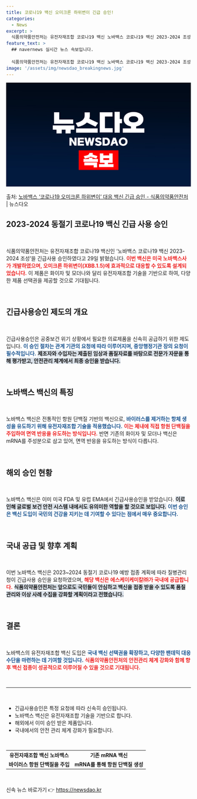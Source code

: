 ```yaml
---
title: 코로나19 백신 오미크론 하위변이 긴급 승인!
categories:
  - News
excerpt: >
  식품의약품안전처는 유전자재조합 코로나19 백신 노바백스 코로나19 백신 2023-2024 조성에 긴급사용승인…
feature_text: >
  ## navernews 실시간 뉴스 속보입니다.

  식품의약품안전처는 유전자재조합 코로나19 백신 노바백스 코로나19 백신 2023-2024 조성에 긴급사용승인…
image: '/assets/img/newsdao_breakingnews.jpg'
---
```


![뉴스다오 속보](/assets/img/newsdao_breakingnews.jpg)

<p>출처: <a href="https://newsdao.kr/2676" rel="dofollow">노바백스 ‘코로나19 오미크론 하위변이’ 대응 백신 긴급 승인 - 식품의약품안전처</a> | 뉴스다오</p>

<h2 data-ke-size="size26">2023-2024 동절기 코로나19 백신 긴급 사용 승인</h2>

<p data-ke-size="size16">&nbsp;</p>

식품의약품안전처는 유전자재조합 코로나19 백신인 ‘노바백스 코로나19 백신 2023-2024 조성’을 긴급사용 승인하였다고 29일 밝혔습니다. <b><span style="color: #ee2323;">이번 백신은 미국 노바백스사가 개발하였으며, 오미크론 하위변이(XBB.1.5)에 효과적으로 대응할 수 있도록 설계되었습니다.</span></b> 이 제품은 화이자 및 모더나와 달리 유전자재조합 기술을 기반으로 하여, 다양한 제품 선택권을 제공할 것으로 기대됩니다.

<p data-ke-size="size16">&nbsp;</p>

<h2 data-ke-size="size26">긴급사용승인 제도의 개요</h2>

<p data-ke-size="size16">&nbsp;</p>

긴급사용승인은 공중보건 위기 상황에서 필요한 의료제품을 신속히 공급하기 위한 제도입니다. <b><span style="color: #1a5490;">이 승인 절차는 관계 기관의 요청에 따라 이루어지며, 중앙행정기관 장의 요청이 필수적입니다.</span></b> <b><span style="background-color: #21538527;">제조자와 수입자는 제출된 임상과 품질자료를 바탕으로 전문가 자문을 통해 평가받고, 안전관리 체계에서 최종 승인을 받습니다.</span></b> 

<p data-ke-size="size16">&nbsp;</p>

<h2 data-ke-size="size26">노바백스 백신의 특징</h2>

<p data-ke-size="size16">&nbsp;</p>

노바백스 백신은 전통적인 항원 단백질 기반의 백신으로, <b><span style="color: #1a5490;">바이러스를 제거하는 항체 생성을 유도하기 위해 유전자재조합 기술을 적용했습니다.</span></b> <b><span style="color: #ee2323;">이는 체내에 직접 항원 단백질을 주입하여 면역 반응을 유도하는 방식입니다.</span></b> 반면 기존의 화이자 및 모더나 백신은 mRNA를 주성분으로 삼고 있어, 면역 반응을 유도하는 방식이 다릅니다. 

<p data-ke-size="size16">&nbsp;</p>

<h2 data-ke-size="size26">해외 승인 현황</h2>

<p data-ke-size="size16">&nbsp;</p>

노바백스 백신은 이미 미국 FDA 및 유럽 EMA에서 긴급사용승인을 받았습니다. <b><span style="background-color: #21538527;">이로 인해 글로벌 보건 안전 시스템 내에서도 유의미한 역할을 할 것으로 보입니다.</span></b> <b><span style="color: #1a5490;">이번 승인은 백신 도입이 국민의 건강을 지키는 데 기여할 수 있다는 점에서 매우 중요합니다.</span></b>

<p data-ke-size="size16">&nbsp;</p>

<h2 data-ke-size="size26">국내 공급 및 향후 계획</h2>

<p data-ke-size="size16">&nbsp;</p>

이번 노바백스 백신은 2023~2024 동절기 코로나19 예방 접종 계획에 따라 질병관리청이 긴급사용 승인을 요청하였으며, <b><span style="color: #ee2323;">해당 백신은 에스케이케미칼㈜가 국내에 공급합니다.</span></b> <b><span style="background-color: #21538527;">식품의약품안전처는 앞으로도 국민들이 안심하고 백신을 접종 받을 수 있도록 품질 관리와 이상 사례 수집을 강화할 계획이라고 전했습니다.</span></b>

<p data-ke-size="size16">&nbsp;</p>

<h2 data-ke-size="size26">결론</h2>

<p data-ke-size="size16">&nbsp;</p>

노바백스의 유전자재조합 백신 도입은 <b><span style="color: #1a5490;">국내 백신 선택권을 확장하고, 다양한 팬데믹 대응 수단을 마련하는 데 기여할 것입니다.</span></b> <b><span style="color: #ee2323;">식품의약품안전처의 안전관리 체계 강화와 함께 향후 백신 접종이 성공적으로 이루어질 수 있을 것으로 기대됩니다.</span></b>

<p data-ke-size="size16">&nbsp;</p>

<hr>

<p data-ke-size="size16">&nbsp;</p>

<ul>
    <li>긴급사용승인은 특정 요청에 따라 신속히 승인됩니다.</li>
    <li>노바백스 백신은 유전자재조합 기술을 기반으로 합니다.</li>
    <li>해외에서 이미 승인 받은 제품입니다.</li>
    <li>국내에서의 안전 관리 체계 강화가 필요합니다.</li>
</ul>

<p data-ke-size="size16">&nbsp;</p>

<table style="width: 100%;">
    <tr>
        <td style="text-align: center; height: 17px;"><b>유전자재조합 백신 노바백스</b></td>
        <td style="text-align: center; height: 17px;"><b>기존 mRNA 백신</b></td>
    </tr>
    <tr>
        <td style="text-align: center; height: 17px;"><b>바이러스 항원 단백질을 주입</b></td>
        <td style="text-align: center; height: 17px;"><b>mRNA를 통해 항원 단백질 생성</b></td>
    </tr>
</table>

<p data-ke-size="size16">&nbsp;</p> 

신속 뉴스 바로가기 👉 <a href="https://newsdao.kr" rel="dofollow">https://newsdao.kr</a>


